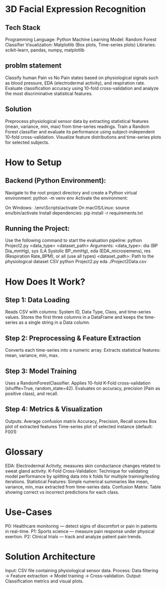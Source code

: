 # 3D Facial Expression Recognition

## Tech Stack
Programming Language: Python 
Machine Learning Model: Random Forest Classifier
Visualization: Matplotlib (Box plots, Time-series plots)
Libraries: scikit-learn, pandas, numpy, matplotlib

## problm statement
Classify human Pain vs No Pain states based on physiological signals such as blood pressure, EDA (electrodermal activity), and respiration rate.
Evaluate classification accuracy using 10-fold cross-validation and analyze the most discriminative statistical features.

## Solution
Preprocess physiological sensor data by extracting statistical features (mean, variance, min, max) from time-series readings.
Train a Random Forest classifier and evaluate its performance using subject-independent 10-fold cross-validation.
Visualize feature distributions and time-series plots for selected subjects.

# How to Setup
## Backend (Python Environment):
Navigate to the root project directory and create a Python virtual environment:
python -m venv env
Activate the environment:

On Windows:
.\env\Scripts\activate
On macOS/Linux:
source env/bin/activate
Install dependencies:
pip install -r requirements.txt

## Running the Project:
Use the following command to start the evaluation pipeline:
python Project2.py <data_type> <dataset_path>
Arguments:
<data_type>: dia (BP Dia_mmHg), sys (LA Systolic BP_mmHg), eda (EDA_microsiemens), res (Respiration Rate_BPM), or all (use all types)
<dataset_path>: Path to the physiological dataset CSV
python Project2.py eda ./Project2Data.csv

# How Does It Work?
## Step 1: Data Loading
Reads CSV with columns: System ID, Data Type, Class, and time-series values.
Stores the first three columns in a DataFrame and keeps the time-series as a single string in a Data column.

## Step 2: Preprocessing & Feature Extraction
Converts each time-series into a numeric array.
Extracts statistical features: mean, variance, min, max.

## Step 3: Model Training
Uses a RandomForestClassifier.
Applies 10-fold K-Fold cross-validation (shuffle=True, random_state=42).
Evaluates on accuracy, precision (Pain as positive class), and recall.

## Step 4: Metrics & Visualization
Outputs:
Average confusion matrix
Accuracy, Precision, Recall scores
Box plot of extracted features
Time-series plot of selected instance (default: F001)

# Glossary
EDA: Electrodermal Activity, measures skin conductance changes related to sweat gland activity.
K-Fold Cross-Validation: Technique for validating model performance by splitting data into k folds for multiple training/testing iterations.
Statistical Features: Simple numerical summaries like mean, variance, min, max extracted from time-series data.
Confusion Matrix: Table showing correct vs incorrect predictions for each class.

# Use-Cases
P0: Healthcare monitoring — detect signs of discomfort or pain in patients in real-time.
P1: Sports science — measure pain response under physical exertion.
P2: Clinical trials — track and analyze patient pain trends.

# Solution Architecture
Input: CSV file containing physiological sensor data.
Process: Data filtering → Feature extraction → Model training → Cross-validation.
Output: Classification metrics and visual plots.







